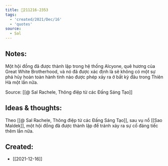 ```yaml
---
title: 💬211216-2353
tags:
  - 'created/2021/Dec/16'
  - 'quotes'
source:
  - Sal
---
```


## Notes:
Một hội đồng đã được thành lập trong hệ thống Alcyone, quê hương của Great White Brotherhood, và nó đã được xác định là sẽ không có một sự phá hủy hoàn toàn hành tinh nào được phép xảy ra ở bất kỳ đâu trong Thiên Hà một lần nữa.

Source: [[@ Sal Rachele, Thông điệp từ các Đấng Sáng Tạo]]

## Ideas & thoughts:
Theo [[@ Sal Rachele, Thông điệp từ các Đấng Sáng Tạo]], sau vụ nổ [[Sao Maldek]], một hội đồng đã được thành lập để tránh xảy ra sự cố đáng tiếc thêm lần nữa.
## Created:
- [[2021-12-16]]
